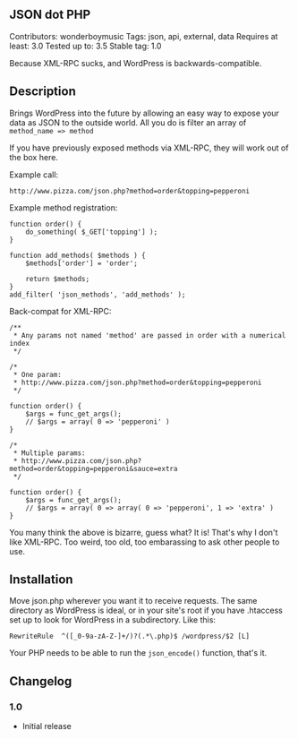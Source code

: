 ## JSON dot PHP
Contributors: wonderboymusic
Tags: json, api, external, data
Requires at least: 3.0
Tested up to: 3.5
Stable tag: 1.0

Because XML-RPC sucks, and WordPress is backwards-compatible.

## Description

Brings WordPress into the future by allowing an easy way to expose your data as
JSON to the outside world. All you do is filter an array of `method_name => method`

If you have previously exposed methods via XML-RPC, they will work out of the box here.

Example call:

`http://www.pizza.com/json.php?method=order&topping=pepperoni`

Example method registration:


    function order() {
        do_something( $_GET['topping'] );
    }

    function add_methods( $methods ) {
	    $methods['order'] = 'order';

	    return $methods;
    }
    add_filter( 'json_methods', 'add_methods' );

Back-compat for XML-RPC:

    /**
     * Any params not named 'method' are passed in order with a numerical index
     */

    /*
     * One param:
     * http://www.pizza.com/json.php?method=order&topping=pepperoni
     */

    function order() {
        $args = func_get_args();
        // $args = array( 0 => 'pepperoni' )
    }

    /*
     * Multiple params:
     * http://www.pizza.com/json.php?method=order&topping=pepperoni&sauce=extra
     */

    function order() {
        $args = func_get_args();
        // $args = array( 0 => array( 0 => 'pepperoni', 1 => 'extra' )
    }


You many think the above is bizarre, guess what? It is! That's why I don't like XML-RPC. Too
weird, too old, too embarassing to ask other people to use.


## Installation

Move json.php wherever you want it to receive requests. The same directory as WordPress is ideal,
or in your site's root if you have .htaccess set up to look for WordPress in a subdirectory. Like this:

`RewriteRule  ^([_0-9a-zA-Z-]+/)?(.*\.php)$ /wordpress/$2 [L]`

Your PHP needs to be able to run the `json_encode()` function, that's it.

## Changelog

### 1.0
* Initial release
